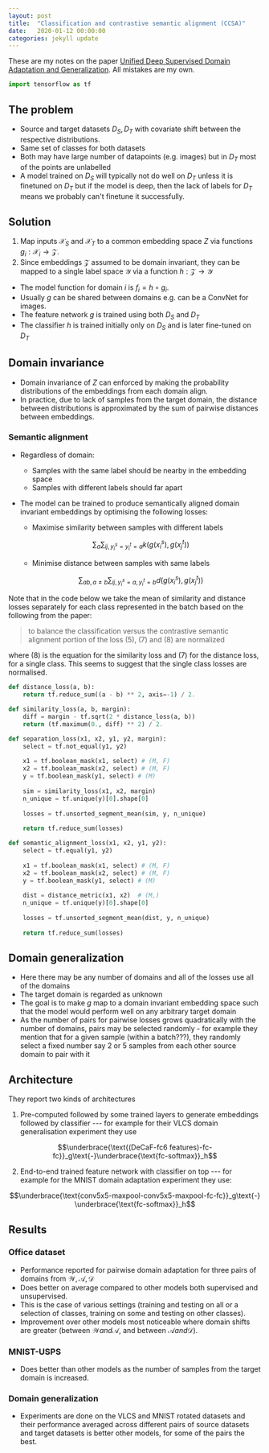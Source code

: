 ```yaml
---
layout: post
title:  "Classification and contrastive semantic alignment (CCSA)"
date:   2020-01-12 00:00:00
categories: jekyll update
---
```


These are my notes on the paper [Unified Deep Supervised Domain Adaptation and Generalization](https://arxiv.org/abs/1709.10190). All mistakes are my own.


```python
import tensorflow as tf
```

## The problem

- Source and target datasets $D_S, D_T$ with covariate shift between the respective distributions.
- Same set of classes for both datasets
- Both may have large number of datapoints (e.g. images) but in $D_T$ most of the points are unlabelled
- A model trained on $D_S$ will typically not do well on $D_T$ unless it is finetuned on $D_T$ but if the model is deep, then the lack of labels for $D_T$ means we probably can't finetune it successfully.

## Solution
1. Map inputs $\mathcal{X}_S$ and $\mathcal{X}_T$ to a common embedding space $Z$ via functions $g_i: \mathcal{X}_i \rightarrow \mathcal{Z}$.
2. Since embeddings $\mathcal{Z}$ assumed to be domain invariant, they can be mapped to a single label space $\mathcal{Y}$ via a function $h: \mathcal{Z} \rightarrow \mathcal{Y}$


- The model function for domain $i$ is $f_i = h \circ g_i$.
- Usually $g$ can be shared between domains e.g. can be a ConvNet for images.
- The feature network $g$ is trained using both $D_S$ and $D_T$
- The classifier $h$ is trained initially only on $D_S$ and is later fine-tuned on $D_T$

## Domain invariance

- Domain invariance of $Z$ can enforced by making the probability distributions of the embeddings from each domain align.
- In practice, due to lack of samples from the target domain, the distance between distributions is approximated by the sum of pairwise distances between embeddings.

### Semantic alignment
- Regardless of domain:
    - Samples with the same label should be nearby in the embedding space
    - Samples with different labels should far apart


- The model can be trained to produce semantically aligned domain invariant embeddings by optimising the following losses:

    - Maximise similarity between samples with different labels 

    $$\sum_a\sum_{ij, y_i^s = y_i^t=a}k\left(g\left(x_i^s\right), 
                    g\left(x_j^t\right)\right)$$

    - Minimise distance between samples with same labels

    $$\sum_{ab, a\neq b}\sum_{ij, y_i^s =a, y_i^t =b}d\left(g\left(x_i^s\right), 
                    g\left(x_j^t\right)\right)$$



Note that in the code below we take the mean of similarity and distance losses separately for each class represented in the batch based on the following from the paper:

> to balance the classification versus the contrastive semantic alignment portion of the loss (5), (7) and (8) are normalized

where (8) is the equation for the similarity loss and (7) for the distance loss, for a single class. This seems to suggest that the single class losses are normalised. 


```python
def distance_loss(a, b):
    return tf.reduce_sum((a - b) ** 2, axis=-1) / 2.

def similarity_loss(a, b, margin):
    diff = margin - tf.sqrt(2 * distance_loss(a, b))
    return (tf.maximum(0., diff) ** 2) / 2.

def separation_loss(x1, x2, y1, y2, margin):
    select = tf.not_equal(y1, y2)
    
    x1 = tf.boolean_mask(x1, select) # (M, F)
    x2 = tf.boolean_mask(x2, select) # (M, F)
    y = tf.boolean_mask(y1, select) # (M)
    
    sim = similarity_loss(x1, x2, margin)
    n_unique = tf.unique(y)[0].shape[0]
    
    losses = tf.unsorted_segment_mean(sim, y, n_unique) 
    
    return tf.reduce_sum(losses)

def semantic_alignment_loss(x1, x2, y1, y2):
    select = tf.equal(y1, y2)
    
    x1 = tf.boolean_mask(x1, select) # (M, F)
    x2 = tf.boolean_mask(x2, select) # (M, F)
    y = tf.boolean_mask(y1, select) # (M)
    
    dist = distance_metric(x1, x2)  # (M,)
    n_unique = tf.unique(y)[0].shape[0]
    
    losses = tf.unsorted_segment_mean(dist, y, n_unique) 
    
    return tf.reduce_sum(losses)
```

## Domain generalization 
- Here there may be any number of domains and all of the losses use all of the domains
- The target domain is regarded as unknown
- The goal is to make $g$ map to a domain invariant embedding space such that the model would perform well on any arbitrary target domain
- As the number of pairs for pairwise losses grows quadratically with the number of domains, pairs may be selected randomly - for example they mention that for a given sample (within a batch???), they randomly select a fixed number say 2 or 5 samples from each other source domain to pair with it

## Architecture

They report two kinds of architectures 

1. Pre-computed followed by some trained layers to generate embeddings followed by classifier --- for example for their VLCS domain generalisation experiment they use

$$\underbrace{\text{(DeCaF-fc6 features)-fc-fc}}_g\text{-}\underbrace{\text{fc-softmax}}_h$$

2. End-to-end trained feature network with classifier on top --- for example for the MNIST domain adaptation experiment they use:

$$\underbrace{\text{conv5x5-maxpool-conv5x5-maxpool-fc-fc}}_g\text{-}
\underbrace{\text{fc-softmax}}_h$$

## Results
### Office dataset
- Performance reported for pairwise domain adaptation for three pairs of domains from $\mathcal{W}, \mathcal{A}, \mathcal{D}$
- Does better on average compared to other models both supervised and unsupervised.
- This is the case of various settings (training and testing on all or a selection of classes, training on some and testing on other classes).
- Improvement over other models most noticeable where domain shifts are greater (between $\mathcal{W} and \mathcal{A}$, and between $\mathcal{A} and \mathcal{D}$).

### MNIST-USPS 
- Does better than other models as the number of samples from the target domain is increased. 

###  Domain generalization
- Experiments are done on the VLCS and MNIST rotated datasets and their performance averaged across different pairs of source datasets and target datasets is better other models, for some of the pairs the best.

